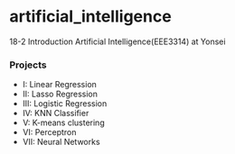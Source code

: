 # artificial_intelligence
18-2 Introduction Artificial Intelligence(EEE3314) at Yonsei


### Projects
* I: Linear Regression
* II: Lasso Regression
* III: Logistic Regression
* IV: KNN Classifier
* V: K-means clustering
* VI: Perceptron
* VII: Neural Networks

